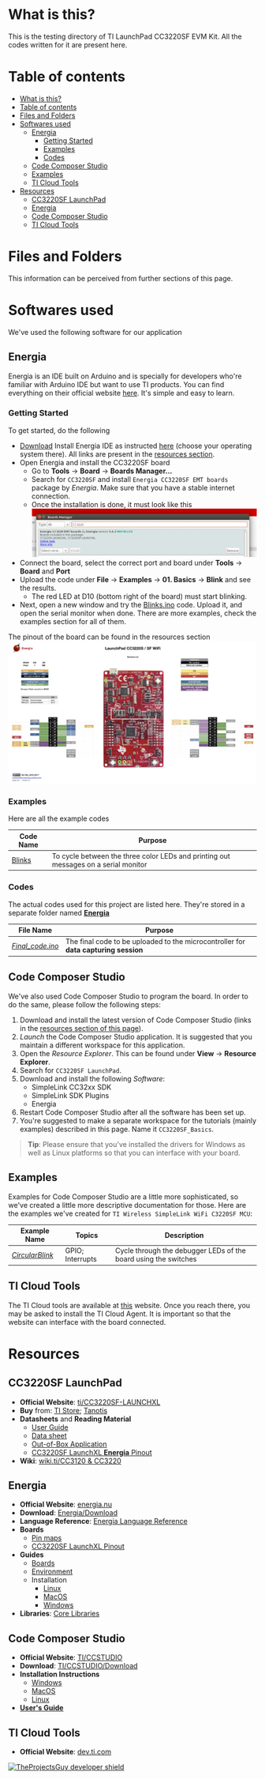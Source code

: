 # What is this?
This is the testing directory of TI LaunchPad CC3220SF EVM Kit. All the codes written for it are present here.

# Table of contents
- [What is this?](#what-is-this)
- [Table of contents](#table-of-contents)
- [Files and Folders](#files-and-folders)
- [Softwares used](#softwares-used)
  - [Energia](#energia)
    - [Getting Started](#getting-started)
    - [Examples](#examples)
    - [Codes](#codes)
  - [Code Composer Studio](#code-composer-studio)
  - [Examples](#examples-1)
  - [TI Cloud Tools](#ti-cloud-tools)
- [Resources](#resources)
  - [CC3220SF LaunchPad](#cc3220sf-launchpad)
  - [Energia](#energia-1)
  - [Code Composer Studio](#code-composer-studio-1)
  - [TI Cloud Tools](#ti-cloud-tools-1)

# Files and Folders
This information can be perceived from further sections of this page.

# Softwares used
We've used the following software for our application

## Energia
Energia is an IDE built on Arduino and is specially for developers who're familiar with Arduino IDE but want to use TI products. You can find everything on their official website [here](http://energia.nu/). It's simple and easy to learn.

### Getting Started
To get started, do the following
- [Download](http://energia.nu/download/) Install Energia IDE as instructed [here](http://energia.nu/guide/) (choose your operating system there). All links are present in the [resources section](#resources).
- Open Energia and install the CC3220SF board
  - Go to **Tools** -> **Board** -> **Boards Manager...**
  - Search for `CC3220SF` and install `Energia CC3220SF EMT boards` package by *Energia*. Make sure that you have a stable internet connection.
  - Once the installation is done, it must look like this
    ![Energia installed image](../.media/photos/CC3220SF_board_energia.png)
- Connect the board, select the correct port and board under **Tools** -> **Board** and **Port**
- Upload the code under **File** -> **Examples** -> **01. Basics** -> **Blink** and see the results.
  - The red LED at D10 (bottom right of the board) must start blinking.
- Next, open a new window and try the [Blinks.ino][Energia-Examples-Blinks] code. Upload it, and open the serial monitor when done. There are more examples, check the examples section for all of them.

The pinout of the board can be found in the resources section
[![Energia Pinout](../.media/photos/CC3220SF-LAUNCHXL-Energia_pinout.jpg)](https://energia.nu/pinmaps/cc3220sf-launchxl/)

### Examples
Here are all the example codes

| **Code Name** | **Purpose** |
| ---- | ---- |
| [Blinks][Energia-Examples-Blinks] | To cycle between the three color LEDs and printing out messages on a serial monitor |

[Energia-Examples-Blinks]: ./Energia_examples/Blinks/Blinks.ino

### Codes
The actual codes used for this project are listed here. They're stored in a separate folder named [**Energia**](./Energia/)

| **File Name** | **Purpose** |
| ---- | ---- |
| [*Final_code.ino*](./Energia/Final_code.ino) | The final code to be uploaded to the microcontroller for **data capturing session** |

## Code Composer Studio
We've also used Code Composer Studio to program the board. In order to do the same, please follow the following steps:

1. Download and install the latest version of Code Composer Studio (links in the [resources section of this page](#code-composer-studio-1)). 
2. _Launch_ the Code Composer Studio application. It is suggested that you maintain a different workspace for this application.
3. Open the _Resource Explorer_. This can be found under **View** -> **Resource Explorer**.
4. Search for `CC3220SF LaunchPad`.
5. Download and install the following _Software_:
    - SimpleLink CC32xx SDK
    - SimpleLink SDK Plugins
    - Energia
6. Restart Code Composer Studio after all the software has been set up.
7. You're suggested to make a separate workspace for the tutorials (mainly examples) described in this page. Name it `CC3220SF_Basics`.

> **Tip**: Please ensure that you've installed the drivers for Windows as well as Linux platforms so that you can interface with your board.

## Examples
Examples for Code Composer Studio are a little more sophisticated, so we've created a little more descriptive documentation for those. Here are the examples we've created for `TI Wireless SimpleLink WiFi C3220SF MCU`:

| **Example Name** | **Topics** | **Description** |
| ---- | ---- | ------ |
| [*CircularBlink*](./CCSv8_examples/CircularBlink/) | GPIO; Interrupts | Cycle through the debugger LEDs of the board using the switches | 

## TI Cloud Tools
The TI Cloud tools are available at [this](https://dev.ti.com/) website. Once you reach there, you may be asked to install the TI Cloud Agent. It is important so that the website can interface with the board connected.

# Resources
## CC3220SF LaunchPad
- **Official Website**: [ti/CC3220SF-LAUNCHXL][cc3220sf-Website]
- **Buy** from: [TI Store][cc3220sf-buy-ti_store]; [Tanotis][cc3220sf-buy-tanotis]
- **Datasheets** and **Reading Material**
  - [User Guide][cc3220sf-user_guide]
  - [Data sheet][cc3220sf-datasheet]
  - [Out-of-Box Application][cc3220sf-out_of_box_doc]
  - [CC3220SF LaunchXL **Energia** Pinout](http://energia.nu/pinmaps/cc3220sf-launchxl/)
- **Wiki**: [wiki.ti/CC3120 & CC3220][cc3220sf-ti_wiki]

[cc3220sf-ti_wiki]: http://processors.wiki.ti.com/index.php/CC3120_%26_CC3220
[cc3220sf-out_of_box_doc]: http://www.ti.com/lit/ug/swru473a/swru473a.pdf
[cc3220sf-datasheet]: http://www.ti.com/lit/pdf/swas035
[cc3220sf-website]: http://www.ti.com/tool/CC3220SF-LAUNCHXL
[cc3220sf-buy-ti_store]: https://www.ti.com/store/ti/en/p/product/?p=CC3220SF-LAUNCHXL&HQS=epd-mcu-simp-slmcu-pr-storeevm-cc3220-tw
[cc3220sf-buy-tanotis]: https://www.tanotis.com/products/texas-instruments-cc3220sf-launchxl-development-kit-simplelink-trade-wi-fi-reg-cc3220sf-launchpad-256kb-of-ram-enhanced-security-features?gclid=Cj0KCQiAtbnjBRDBARIsAO3zDl8s9y9HivqBG4KFEib-s_GI1bvbnzsRK1MmtcFR9M7jcDPUSLMoGl0aAtyLEALw_wcB
[cc3220sf-user_guide]: http://www.ti.com/lit/pdf/swru463

## Energia
- **Official Website**: [energia.nu](http://energia.nu/)
- **Download**: [Energia/Download](http://energia.nu/download/)
- **Language Reference**: [Energia Language Reference](http://energia.nu/reference/)
- **Boards**
  - [Pin maps](http://energia.nu/pinmaps/)
  - [CC3220SF LaunchXL Pinout](http://energia.nu/pinmaps/cc3220sf-launchxl/)
- **Guides**
  - [Boards](http://energia.nu/guide/boards/)
  - [Environment](http://energia.nu/guide/environment/)
  - Installation
    - [Linux](http://energia.nu/guide/install/linux/)
    - [MacOS](http://energia.nu/guide/install/macos/)
    - [Windows](http://energia.nu/guide/install/windows/)
- **Libraries**: [Core Libraries](http://energia.nu/guide/libraries/)

## Code Composer Studio
- **Official Website**: [TI/CCSTUDIO](http://www.ti.com/tool/CCSTUDIO)
- **Download**: [TI/CCSTUDIO/Download](http://processors.wiki.ti.com/index.php/Download_CCS)
- **Installation Instructions**
  - [Windows][ccs-install-windows]
  - [MacOS][ccs-install-macos]
  - [Linux][ccs-install-linux]
- [**User's Guide**][ccs-users-guide-unofficial]

[ccs-install-linux]: http://software-dl.ti.com/ccs/esd/documents/ccsv8_linux_host_support.html
[ccs-install-windows]: http://processors.wiki.ti.com/index.php/System_Requirements#Code_Composer_Studio_v8
[ccs-install-macos]: http://processors.wiki.ti.com/index.php/MacOS_Host_Support_CCSv8
[ccs-users-guide-unofficial]: https://www.eit.lth.se/fileadmin/eit/courses/eti121/References/ccs.pdf

## TI Cloud Tools
- **Official Website**: [dev.ti.com](https://dev.ti.com/)

[![TheProjectsGuy developer shield][TheProjectsGuy-dev-shield]][TheProjectsGuy-dev-profile]

[TheProjectsGuy-dev-shield]: https://img.shields.io/badge/Dev-TheProjectsGuy-0061ff.svg
[TheProjectsGuy-dev-profile]: https://github.com/TheProjectsGuy

